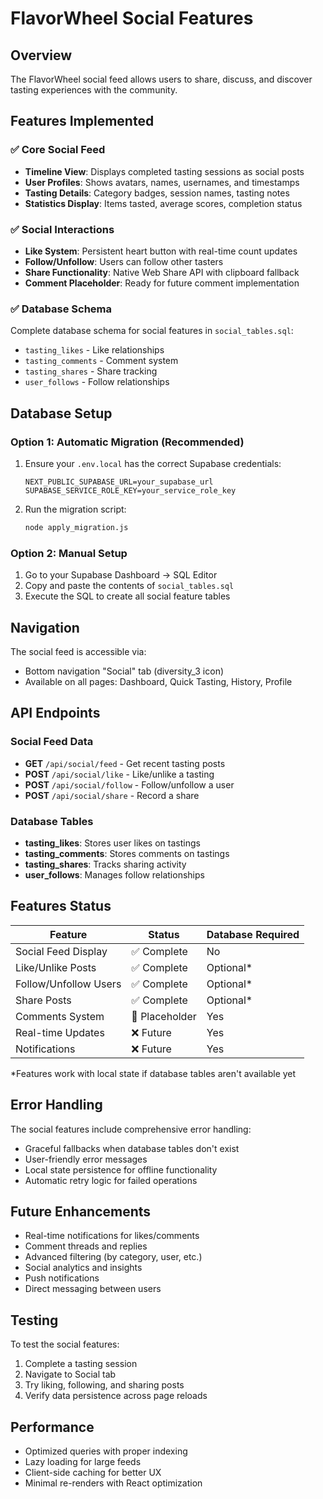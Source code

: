 # FlavorWheel Social Features

## Overview
The FlavorWheel social feed allows users to share, discuss, and discover tasting experiences with the community.

## Features Implemented

### ✅ Core Social Feed
- **Timeline View**: Displays completed tasting sessions as social posts
- **User Profiles**: Shows avatars, names, usernames, and timestamps  
- **Tasting Details**: Category badges, session names, tasting notes
- **Statistics Display**: Items tasted, average scores, completion status

### ✅ Social Interactions
- **Like System**: Persistent heart button with real-time count updates
- **Follow/Unfollow**: Users can follow other tasters
- **Share Functionality**: Native Web Share API with clipboard fallback
- **Comment Placeholder**: Ready for future comment implementation

### ✅ Database Schema
Complete database schema for social features in `social_tables.sql`:
- `tasting_likes` - Like relationships
- `tasting_comments` - Comment system
- `tasting_shares` - Share tracking  
- `user_follows` - Follow relationships

## Database Setup

### Option 1: Automatic Migration (Recommended)
1. Ensure your `.env.local` has the correct Supabase credentials:
   ```
   NEXT_PUBLIC_SUPABASE_URL=your_supabase_url
   SUPABASE_SERVICE_ROLE_KEY=your_service_role_key
   ```

2. Run the migration script:
   ```bash
   node apply_migration.js
   ```

### Option 2: Manual Setup
1. Go to your Supabase Dashboard → SQL Editor
2. Copy and paste the contents of `social_tables.sql`
3. Execute the SQL to create all social feature tables

## Navigation
The social feed is accessible via:
- Bottom navigation "Social" tab (diversity_3 icon)
- Available on all pages: Dashboard, Quick Tasting, History, Profile

## API Endpoints

### Social Feed Data
- **GET** `/api/social/feed` - Get recent tasting posts
- **POST** `/api/social/like` - Like/unlike a tasting
- **POST** `/api/social/follow` - Follow/unfollow a user
- **POST** `/api/social/share` - Record a share

### Database Tables
- **tasting_likes**: Stores user likes on tastings
- **tasting_comments**: Stores comments on tastings  
- **tasting_shares**: Tracks sharing activity
- **user_follows**: Manages follow relationships

## Features Status

| Feature | Status | Database Required |
|---------|--------|-------------------|
| Social Feed Display | ✅ Complete | No |
| Like/Unlike Posts | ✅ Complete | Optional* |
| Follow/Unfollow Users | ✅ Complete | Optional* |
| Share Posts | ✅ Complete | Optional* |
| Comments System | 🚧 Placeholder | Yes |
| Real-time Updates | ❌ Future | Yes |
| Notifications | ❌ Future | Yes |

*Features work with local state if database tables aren't available yet

## Error Handling
The social features include comprehensive error handling:
- Graceful fallbacks when database tables don't exist
- User-friendly error messages
- Local state persistence for offline functionality
- Automatic retry logic for failed operations

## Future Enhancements
- Real-time notifications for likes/comments
- Comment threads and replies
- Advanced filtering (by category, user, etc.)
- Social analytics and insights
- Push notifications
- Direct messaging between users

## Testing
To test the social features:
1. Complete a tasting session
2. Navigate to Social tab
3. Try liking, following, and sharing posts
4. Verify data persistence across page reloads

## Performance
- Optimized queries with proper indexing
- Lazy loading for large feeds
- Client-side caching for better UX
- Minimal re-renders with React optimization
